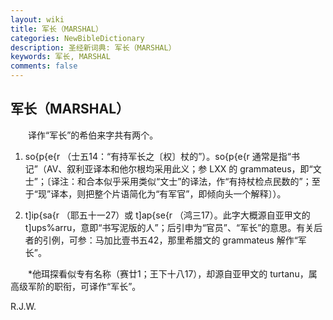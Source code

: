 ```yaml
---
layout: wiki
title: 军长（MARSHAL）
categories: NewBibleDictionary
description: 圣经新词典: 军长（MARSHAL）
keywords: 军长, MARSHAL
comments: false
---
```


## 军长（MARSHAL）

　　译作“军长”的希伯来字共有两个。

1. so{p{e{r （士五14：“有持军长之〔权〕杖的”）。so{p{e{r 通常是指“书记”（AV、叙利亚译本和他尔根均采用此义；参 LXX 的 grammateus，即“文士”；〔译注：和合本似乎采用类似“文士”的译法，作“有持杖检点民数的”；至于“现”译本，则把整个片语简化为“有军官”，即倾向头一个解释〕）。

2. t]ip{sa{r （耶五十一27）或 t]ap{se{r （鸿三17）。此字大概源自亚甲文的 t]ups%arru，意即“书写泥版的人”；后引申为“官员”、“军长”的意思。有关后者的引例，可参：马加比壹书五42，那里希腊文的 grammateus 解作“军长”。

　　*他珥探看似专有名称（赛廿1；王下十八17），却源自亚甲文的 turtanu，属高级军阶的职衔，可译作“军长”。

R.J.W.








